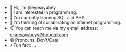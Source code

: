 - 👋 Hi, I’m @eyosoyubey
- 👀 I am interested in programming.
- 🌱 I'm currently learning SQL and PHP.
- 💞️ I'm thinking of collaborating on internet programming.
- 📫 You can reach me via my e-mail address: emresoyubeyy@hotmail.com
- 😄 Pronouns: Don't/Care
- ⚡ Fun fact: ...

<!---
eyosoyubey/eyosoyubey is a ✨ special ✨ repository because its `README.md` (this file) appears on your GitHub profile.
You can click the Preview link to take a look at your changes.
--->
